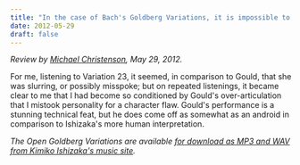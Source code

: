 ```yaml
---
title: "In the case of Bach's Goldberg Variations, it is impossible to avoid the long shadow still cast by Glenn Gould's 1955 debut recording"
date: 2012-05-29
draft: false
---
```

*Review by [Michael Christenson](https://sites.google.com/site/fr0z3nfl4m1ng0/the-open-goldberg-variations), May 29, 2012.*

For me, listening to Variation 23, it seemed, in comparison to Gould, that she was slurring, or possibly misspoke; but on repeated listenings, it became clear to me that I had become so conditioned by Gould's over-articulation that I mistook personality for a character flaw. Gould's performance is a stunning technical feat, but he does come off as somewhat as an android in comparison to Ishizaka's more human interpretation.


<em>The Open Goldberg Variations are available [for download as MP3 and WAV from Kimiko Ishizaka's music site](https://music.kimiko-pianko.com).</em>
